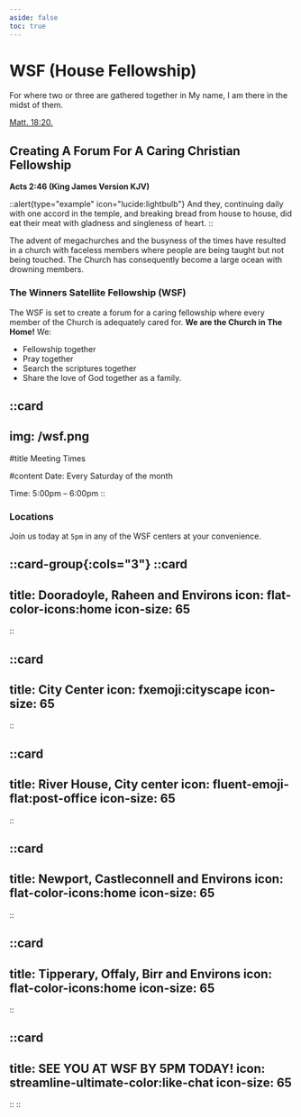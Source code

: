 ```yaml
---
aside: false
toc: true
---
```


<body class="flex items-center justify-center min-h-screen bg-gray-900">
  <div 
    class="relative w-full h-full bg-cover bg-center flex items-center justify-center p-8 my-8 dui-bg-fixed"
    style="background-image: url('/colorful-stingrays-pastel-background.jpg');">
    
  <div class="p-8 bg-gray-300/40 backdrop-blur-md text-gray-900/90 rounded-xl shadow-lg text-center w-full max-w-full mx-2">
      <h1 class="text-4xl font-bold mb-4">WSF (House Fellowship)</h1>
      <p class="text-lg mb-8">For where two or three are gathered together in My name, I am there in the midst of them.</p>
      <a href="https://github.com/idugeni" target="_blank" rel="noopener noreferrer"
         class="btn btn-neutral btn-wide">Matt. 18:20.</a>
    </div>
    
  </div>
</body>


## Creating A Forum For A Caring Christian Fellowship

**Acts 2:46 (King James Version KJV)** <br>

::alert{type="example" icon="lucide:lightbulb"}
  And they, continuing daily with one accord in the temple, and breaking bread from house to house, did eat their meat with gladness and singleness of heart.
::


The advent of megachurches and the busyness of the times have resulted in a church with faceless members where people are being taught but not being touched. The Church has consequently become a large ocean with drowning members.

### The Winners Satellite Fellowship (WSF) 

The WSF is set to create a forum for a caring fellowship where every member of the Church is adequately cared for. **We are the Church in The Home!** We:
 - Fellowship together
 - Pray together
 - Search the scriptures together
 - Share the love of God together as a family.


::card
---
img: /wsf.png
---
#title
Meeting Times

#content
Date: Every Saturday of the month <br>

Time: 5:00pm – 6:00pm
::

### Locations

Join us today at `5pm` in any of the WSF centers at your convenience.

::card-group{:cols="3"}
  ::card
  ---
  title: Dooradoyle, Raheen and Environs
  icon: flat-color-icons:home
  icon-size: 65
  ---
  ::

  ::card
  ---
  title: City Center
  icon: fxemoji:cityscape
  icon-size: 65
  ---
  ::

  ::card
  ---
  title: River House, City center
  icon: fluent-emoji-flat:post-office
  icon-size: 65
  ---
  ::

  ::card
  ---
  title: Newport, Castleconnell and Environs
  icon: flat-color-icons:home
  icon-size: 65
  ---
  ::

  ::card
  ---
  title: Tipperary, Offaly, Birr and Environs
  icon: flat-color-icons:home
  icon-size: 65
  ---
  ::

  ::card
  ---
  title: SEE YOU AT WSF BY 5PM TODAY!
  icon: streamline-ultimate-color:like-chat
  icon-size: 65
  ---
  ::
::


<!-- Background effects -->
  <div class="fixed inset-0 -z-10">
        <div class="absolute inset-0 bg-[url('https://preline.co/assets/svg/examples/squared-bg-element.svg')]"></div>
        <div class="absolute top-1/4 left-1/4 w-48 h-48 sm:w-96 sm:h-96 bg-violet-500/10 rounded-full filter blur-3xl"></div>
        <div class="absolute bottom-1/4 right-1/4 w-48 h-48 sm:w-96 sm:h-96 bg-fuchsia-500/10 rounded-full filter blur-3xl"></div>
    </div>

    